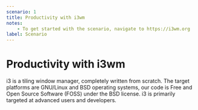 ```yaml
---
scenario: 1
title: Productivity with i3wm
notes:
    - To get started with the scenario, navigate to https://i3wm.org
label: Scenario
---
```


# Productivity with i3wm

i3 is a tiling window manager, completely written from scratch. The target platforms are GNU/Linux and BSD operating systems, our code is Free and Open Source Software (FOSS) under the BSD license. i3 is primarily targeted at advanced users and developers.
